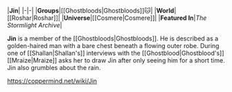 |**Jin**|
|-|-|
|**Groups**|[[Ghostbloods\|Ghostbloods]]🐱︎|
|**World**|[[Roshar\|Roshar]]|
|**Universe**|[[Cosmere\|Cosmere]]|
|**Featured In**|*The Stormlight Archive*|

**Jin** is a member of the [[Ghostbloods\|Ghostbloods]].
He is described as a golden-haired man with a bare chest beneath a flowing outer robe.
During one of [[Shallan\|Shallan's]] interviews with the [[Ghostblood\|Ghostblood's]] [[Mraize\|Mraize]] asks her to draw Jin after only seeing him for a short time. Jin also grumbles about the rain.



https://coppermind.net/wiki/Jin